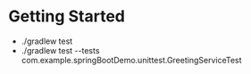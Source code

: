 # Getting Started
* ./gradlew test
* ./gradlew test --tests com.example.springBootDemo.unittest.GreetingServiceTest
